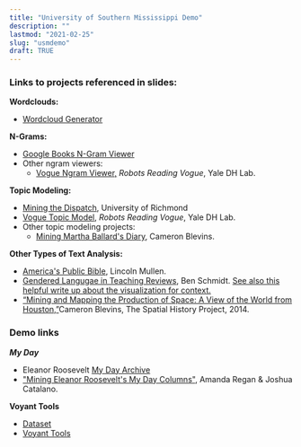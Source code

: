 ```yaml
---
title: "University of Southern Mississippi Demo"
description: ""
lastmod: "2021-02-25"
slug: "usmdemo"
draft: TRUE
---
```


### Links to projects referenced in slides:

**Wordclouds:**
* [Wordcloud Generator](https://worditout.com/word-cloud/create)

**N-Grams:**
* [Google Books N-Gram Viewer](https://books.google.com/ngrams#)
* Other ngram viewers:
  * [Vogue Ngram Viewer,](http://bookworm.library.yale.edu/) _Robots Reading Vogue_, Yale DH Lab.

**Topic Modeling:**
* [Mining the Dispatch](https://dsl.richmond.edu/dispatch/), University of Richmond
* [Vogue Topic Model](http://dh.library.yale.edu/projects/vogue/topics/), _Robots Reading Vogue_, Yale DH Lab.
* Other topic modeling projects:
  * [Mining Martha Ballard's Diary](http://www.cameronblevins.org/martha-ballards-diary/), Cameron Blevins.

**Other Types of Text Analysis:**
* [America's Public Bible](https://americaspublicbible.org/), Lincoln Mullen.
* [Gendered Langugae in Teaching Reviews](https://benschmidt.org/profGender), Ben Schmidt. [See also this helpful write up about the visualization for context.](https://www.nytimes.com/roomfordebate/2015/12/16/is-it-fair-to-rate-professors-online/gender-bias-exists-in-professor-evaluations)
* [“Mining and Mapping the Production of Space: A View of the World from Houston,”](http://web.stanford.edu/group/spatialhistory/cgi-bin/site/pub.php?id=93.)Cameron Blevins, The Spatial History Project, 2014.

### Demo links

**_My Day_**
* Eleanor Roosevelt [My Day Archive](https://www2.gwu.edu/~erpapers/myday/)
* ["Mining Eleanor Roosevelt's My Day Columns"](https://regan008.shinyapps.io/mining_my_day/), Amanda Regan & Joshua Catalano.

**Voyant Tools**
* [Dataset](https://www.dropbox.com/s/10okpev5mn9txd6/ER1945.zip?dl=1)
* [Voyant Tools](https://voyant-tools.org/)
